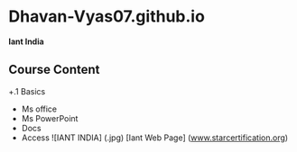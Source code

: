 # Dhavan-Vyas07.github.io
**Iant India**
## Course Content

+.1 Basics

+ Ms office
+ Ms PowerPoint
+ Docs
+ Access
 ![IANT INDIA] (.jpg)
 [Iant Web Page] (www.starcertification.org)

 


